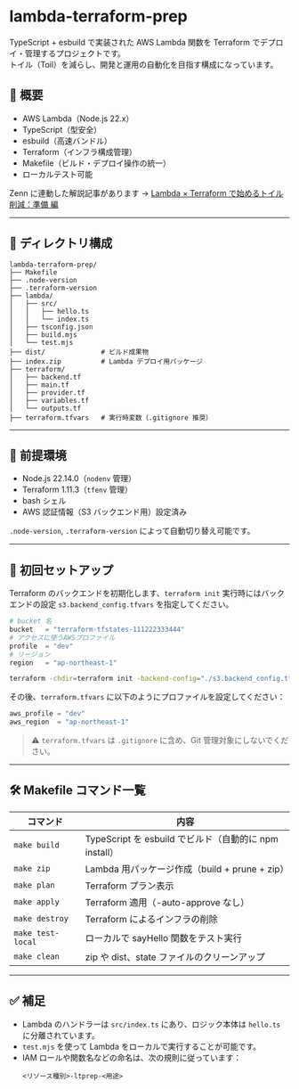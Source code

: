 # lambda-terraform-prep

TypeScript + esbuild で実装された AWS Lambda 関数を Terraform でデプロイ・管理するプロジェクトです。  
トイル（Toil）を減らし、開発と運用の自動化を目指す構成になっています。

## 📌 概要

- AWS Lambda（Node.js 22.x）
- TypeScript（型安全）
- esbuild（高速バンドル）
- Terraform（インフラ構成管理）
- Makefile（ビルド・デプロイ操作の統一）
- ローカルテスト可能

Zenn に連動した解説記事があります → [Lambda × Terraform で始めるトイル削減：準備 編](https://zenn.dev/inventit/articles/automate-toil-by-lambda-terraform-prep)

---

## 📁 ディレクトリ構成

```
lambda-terraform-prep/
├── Makefile
├── .node-version
├── .terraform-version
├── lambda/
│   ├── src/
│   │   ├── hello.ts
│   │   └── index.ts
│   ├── tsconfig.json
│   ├── build.mjs
│   └── test.mjs
├── dist/              # ビルド成果物
├── index.zip          # Lambda デプロイ用パッケージ
├── terraform/
│   ├── backend.tf
│   ├── main.tf
│   ├── provider.tf
│   ├── variables.tf
│   └── outputs.tf
├── terraform.tfvars   # 実行時変数（.gitignore 推奨）
```

---

## 🔧 前提環境

- Node.js 22.14.0（`nodenv` 管理）
- Terraform 1.11.3（`tfenv` 管理）
- bash シェル
- AWS 認証情報（S3 バックエンド用）設定済み

`.node-version`, `.terraform-version` によって自動切り替え可能です。

---

## 📝 初回セットアップ

Terraform のバックエンドを初期化します、`terraform init` 実行時にはバックエンドの設定 `s3.backend_config.tfvars` を指定してください。

```hcl:title=s3.backend_config.tfvars
# bucket 名
bucket   = "terraform-tfstates-111222333444"
# アクセスに使うAWSプロファイル
profile  = "dev"
# リージョン
region   = "ap-northeast-1"
```

```bash
terraform -chdir=terraform init -backend-config="./s3.backend_config.tfvars"
```

その後、`terraform.tfvars` に以下のようにプロファイルを設定してください：

```hcl:title=terraform.tfvars
aws_profile = "dev"
aws_region  = "ap-northeast-1"
```

> ⚠️ `terraform.tfvars` は `.gitignore` に含め、Git 管理対象にしないでください。

---

## 🛠️ Makefile コマンド一覧

| コマンド             | 内容                                                  |
|----------------------|-------------------------------------------------------|
| `make build`         | TypeScript を esbuild でビルド（自動的に npm install）|
| `make zip`           | Lambda 用パッケージ作成（build + prune + zip）       |
| `make plan`          | Terraform プラン表示                                  |
| `make apply`         | Terraform 適用（-auto-approve なし）                  |
| `make destroy`       | Terraform によるインフラの削除                      |
| `make test-local`    | ローカルで sayHello 関数をテスト実行                  |
| `make clean`         | zip や dist、state ファイルのクリーンアップ           |

---

## ✅ 補足

- Lambda のハンドラーは `src/index.ts` にあり、ロジック本体は `hello.ts` に分離されています。
- `test.mjs` を使って Lambda をローカルで実行することが可能です。
- IAM ロールや関数名などの命名は、次の規則に従っています：
  ```
  <リソース種別>-ltprep-<用途>
  ```
